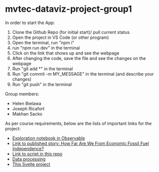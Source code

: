 # mvtec-dataviz-project-group1

In order to start the App:

1. Clone the Github Repo (for initial start)/ pull current status
2. Open the project in VS Code (or other program)
3. Open the terminal, run "npm i"
4. run "npm run dev" in the terminal
5. Click on the link that shows up and see the webpage
6. After changing the code, save the file and see the changes on the webpage
7. Run "git add \*" in the terminal
8. Run "git commit -m MY_MESSAGE" in the terminal (and describe your changes)
9. Run "git push" in the terminal

Group members:

- Helen Bielawa
- Joseph Ricafort
- Makhan Sacko

As per course requirements, below are the lists of important links for the project:

- [Exploration notebook in Observable](https://observablehq.com/d/3d80e662164dfcc3)
- [Link to published story: How Far Are We From Economic Fossil Fuel Independence?](https://mvtec-dataviz-project-group1-v2.vercel.app/)
- [Link to script in this repo](https://github.com/josephricafort/mvtec-dataviz-project-group1-v2/blob/main/src/optimize/optimize.js)
- [Data processing](https://excalidraw.com/#room=1b1ad1e6cf65272155ee,AtyVEfyKwNe0JRVS-dVKgA)
- [This Svelte project](https://github.com/josephricafort/mvtec-dataviz-project-group1-v2)
